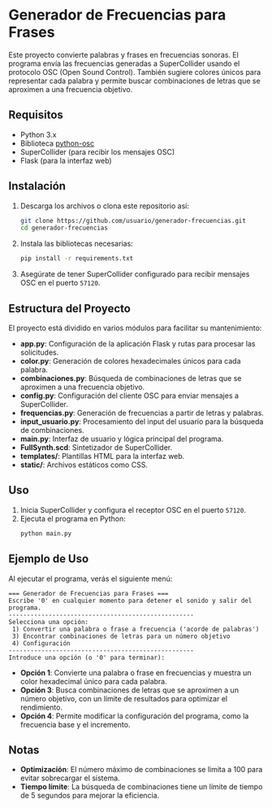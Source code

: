 # Generador de Frecuencias para Frases

Este proyecto convierte palabras y frases en frecuencias sonoras. El programa envía las frecuencias generadas a SuperCollider usando el protocolo OSC (Open Sound Control). También sugiere colores únicos para representar cada palabra y permite buscar combinaciones de letras que se aproximen a una frecuencia objetivo.

## Requisitos

- Python 3.x
- Biblioteca [python-osc](https://pypi.org/project/python-osc/)
- SuperCollider (para recibir los mensajes OSC)
- Flask (para la interfaz web)

## Instalación

1. Descarga los archivos o clona este repositorio así:
    ```bash
    git clone https://github.com/usuario/generador-frecuencias.git
    cd generador-frecuencias
    ```

2. Instala las bibliotecas necesarias:
    ```bash
    pip install -r requirements.txt
    ```

3. Asegúrate de tener SuperCollider configurado para recibir mensajes OSC en el puerto `57120`.

## Estructura del Proyecto

El proyecto está dividido en varios módulos para facilitar su mantenimiento:

- **app.py**: Configuración de la aplicación Flask y rutas para procesar las solicitudes.
- **color.py**: Generación de colores hexadecimales únicos para cada palabra.
- **combinaciones.py**: Búsqueda de combinaciones de letras que se aproximen a una frecuencia objetivo.
- **config.py**: Configuración del cliente OSC para enviar mensajes a SuperCollider.
- **frequencias.py**: Generación de frecuencias a partir de letras y palabras.
- **input_usuario.py**: Procesamiento del input del usuario para la búsqueda de combinaciones.
- **main.py**: Interfaz de usuario y lógica principal del programa.
- **FullSynth.scd**: Sintetizador de SuperCollider.
- **templates/**: Plantillas HTML para la interfaz web.
- **static/**: Archivos estáticos como CSS.

## Uso

1. Inicia SuperCollider y configura el receptor OSC en el puerto `57120`.
2. Ejecuta el programa en Python:
    ```bash
    python main.py
    ```

## Ejemplo de Uso

Al ejecutar el programa, verás el siguiente menú:
```
=== Generador de Frecuencias para Frases ===
Escribe '0' en cualquier momento para detener el sonido y salir del programa.
---------------------------------------------------
Selecciona una opción:
 1) Convertir una palabra o frase a frecuencia ('acorde de palabras')
 3) Encontrar combinaciones de letras para un número objetivo
 4) Configuración
---------------------------------------------------
Introduce una opción (o '0' para terminar): 
```
- **Opción 1**: Convierte una palabra o frase en frecuencias y muestra un color hexadecimal único para cada palabra.
- **Opción 3**: Busca combinaciones de letras que se aproximen a un número objetivo, con un límite de resultados para optimizar el rendimiento.
- **Opción 4**: Permite modificar la configuración del programa, como la frecuencia base y el incremento.

## Notas

- **Optimización**: El número máximo de combinaciones se limita a 100 para evitar sobrecargar el sistema.
- **Tiempo límite**: La búsqueda de combinaciones tiene un límite de tiempo de 5 segundos para mejorar la eficiencia.
